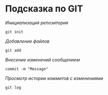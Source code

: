 # Подсказка по GIT

*Инициализация репозитория*
```
git init
```
*Добавление файлов*
```
git add
```
*Внесение изменений сообщением*

```
commit -m "Message"
```
*Просмотр истории коммитов с изменениями*
```
git log
```





